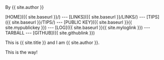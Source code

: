 By {{ site.author }}

[HOME]({{ site.baseurl }}/) --- [LINKS]({{ site.baseurl }}/LINKS/) --- [TIPS]({{ site.baseurl }}/TIPS/) --- [PUBLIC KEY]({{ site.baseurl }}{{ site.mypublickey }}) --- [LOG]({{ site.baseurl }}{{ site.myloglink }}) --- TARBALL --- [GITHUB]({{ site.githublink }})

This is {{ site.title }} and I am {{ site.author }}.

This is the way!
